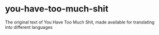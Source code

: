 # you-have-too-much-shit
The original text of You Have Too Much Shit, made available for translating into different languages
